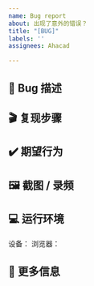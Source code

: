 ```yaml
---
name: Bug report
about: 出现了意外的错误？
title: "[BUG]"
labels: ''
assignees: Ahacad

---
```


## 🐛 Bug 描述

<!-- 详细描述你在使用过程中遇到了什么问题？ -->

## 🎬 复现步骤

<!-- 详细描述该如何重现你遇到的 BUG -->
<!-- 示例：
1. 前往 ... 页面
2. 点击 ...
3. 滚动到 ...
4. ... 错误发生
 -->

## ✔️ 期望行为

<!-- 描述你预期中/修复后的正确行为是怎样的？ -->

## 🖼️ 截图 / 录频

<!-- 如果不介意的话，提供截图或录频等更多信息可以帮助我们更快理解你遇到的问题 -->

## 💻 运行环境

<!-- 描述你遇到问题时使用的设备型号和系统版本，以及浏览器及其版本 -->

设备：
浏览器：

## 👀 更多信息

<!-- 可以在这里写下更多和该 Issue 相关的内容 -->
